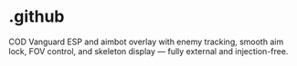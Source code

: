 # .github
COD Vanguard ESP and aimbot overlay with enemy tracking, smooth aim lock, FOV control, and skeleton display — fully external and injection-free.

